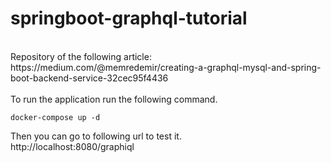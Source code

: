 # springboot-graphql-tutorial
<br/>
Repository of the following article: <br/> 
https://medium.com/@memredemir/creating-a-graphql-mysql-and-spring-boot-backend-service-32cec95f4436
<br/> <br/>
To run the application run the following command. <br/>

`docker-compose up -d` 
<br/>

Then you can go to following url to test it.<br/>
http://localhost:8080/graphiql